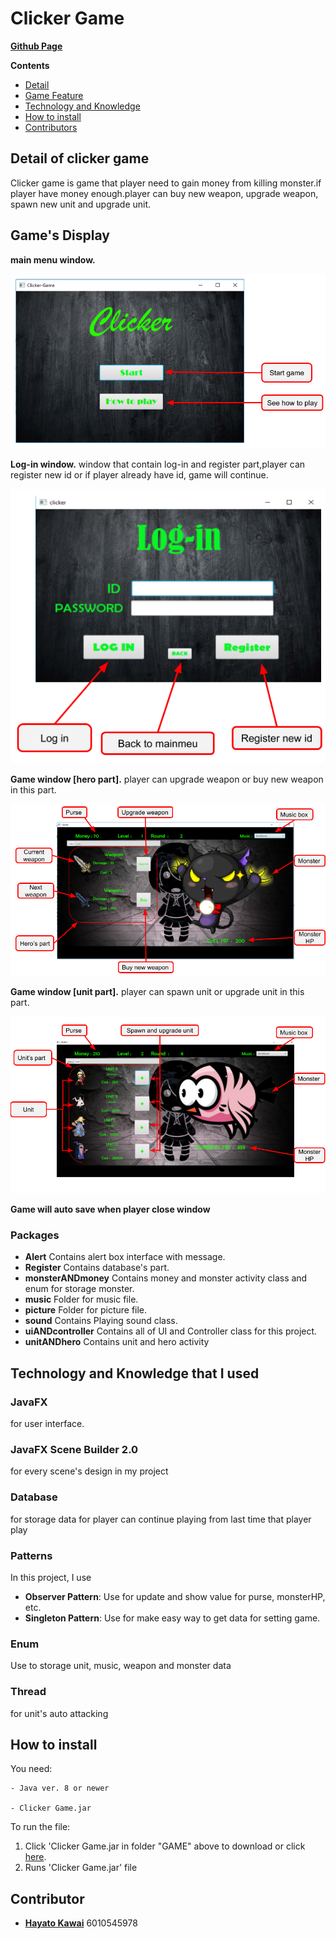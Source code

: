 # Clicker Game

[**Github Page**](https://jp-ske15.github.io/Project2-Clicker-Game/)

**Contents**

- [Detail](#detail-of-clicker-game)
- [Game Feature](#game's-display)
- [Technology and Knowledge](#technology-and-knowledge-that-i-used)
- [How to install](#how-to-install)
- [Contributors](#contributors)

## Detail of clicker game
Clicker game is game that player need to gain money from killing monster.if player have money enough.player can buy new weapon, upgrade weapon, spawn new unit and upgrade unit.

## Game's Display
**main menu window.**

![Mwindow](RMpicture/pic.png)

**Log-in window.** window that contain log-in and register part,player can register new id or if player already have id, game will continue.

![Lwindow](RMpicture/pic2.png)

**Game window [hero part].** player can upgrade weapon or buy new weapon in this part.

![GwindowH](RMpicture/pic3.png)

**Game window [unit part].** player can spawn unit or upgrade unit in this part.

![GwindowU](RMpicture/last.png)

**Game will auto save when player close window**

### Packages
- **Alert** Contains alert box  interface with message.
- **Register** Contains database's part.
- **monsterANDmoney**  Contains money and monster activity class and enum for storage monster.
- **music** Folder for music file.
- **picture** Folder for picture file.
- **sound** Contains Playing sound class.
- **uiANDcontroller** Contains all of UI and Controller class for this project.
- **unitANDhero** Contains unit and hero activity

## Technology and Knowledge that I used

### JavaFX
for user interface.

### JavaFX Scene Builder 2.0
for every scene's design in my project

### Database
for storage data for player can continue playing from last time that player play

### Patterns
In this project, I use
- **Observer Pattern**: Use for update and show value for purse, monsterHP, etc.
- **Singleton Pattern**: Use for make easy way to get data for setting game.
 
### Enum
 Use to storage unit, music, weapon and monster data
 
 ### Thread
 for unit's auto attacking

## How to install

You need: 

	- Java ver. 8 or newer

	- Clicker Game.jar


To run the file: 

1. Click 'Clicker Game.jar in folder "GAME"  above to download or click [here](https://github.com/JP-SKE15/Project2-Clicker-Game/blob/master/GAME/Clicker%20Game.jar).
2. Runs 'Clicker Game.jar' file



## Contributor

- [**Hayato Kawai**](https://github.com/JP-SKE15) 6010545978
